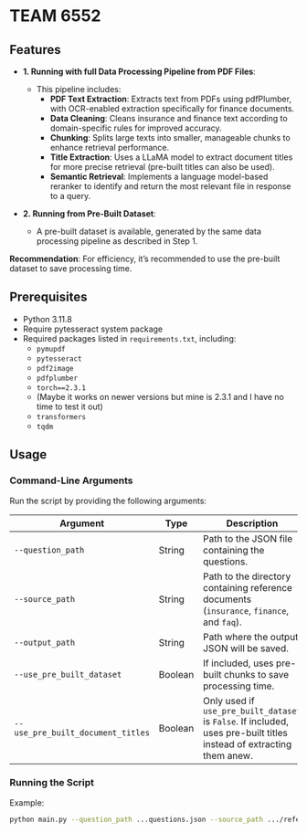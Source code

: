 # TEAM 6552

## Features

- **1. Running with full Data Processing Pipeline from PDF Files**:
  - This pipeline includes:
    - **PDF Text Extraction**: Extracts text from PDFs using pdfPlumber, with OCR-enabled extraction specifically for finance documents.
    - **Data Cleaning**: Cleans insurance and finance text according to domain-specific rules for improved accuracy.
    - **Chunking**: Splits large texts into smaller, manageable chunks to enhance retrieval performance.
    - **Title Extraction**: Uses a LLaMA model to extract document titles for more precise retrieval (pre-built titles can also be used).
    - **Semantic Retrieval**: Implements a language model-based reranker to identify and return the most relevant file in response to a query.

- **2. Running from Pre-Built Dataset**:
  - A pre-built dataset is available, generated by the same data processing pipeline as described in Step 1.

**Recommendation**: For efficiency, it’s recommended to use the pre-built dataset to save processing time.

## Prerequisites

- Python 3.11.8
- Require pytesseract system package
- Required packages listed in `requirements.txt`, including:
  - `pymupdf`
  - `pytesseract`
  - `pdf2image`
  - `pdfplumber`
  - `torch==2.3.1`  
  - (Maybe it works on newer versions but mine is 2.3.1 and I have no time to test it out)
  - `transformers`
  - `tqdm`


## Usage

### Command-Line Arguments

Run the script by providing the following arguments:

| Argument                        | Type    | Description                                                                                                           |
|---------------------------------|---------|-----------------------------------------------------------------------------------------------------------------------|
| `--question_path`               | String  | Path to the JSON file containing the questions.                                                                       |
| `--source_path`                 | String  | Path to the directory containing reference documents (`insurance`, `finance`, and `faq`).                             |
| `--output_path`                 | String  | Path where the output JSON will be saved.                                                                             |
| `--use_pre_built_dataset`       | Boolean | If included, uses pre-built chunks to save processing time.                                                                |
| `--use_pre_built_document_titles` | Boolean | Only used if `use_pre_built_dataset` is `False`. If included, uses pre-built titles instead of extracting them anew.      |

### Running the Script

Example:

```bash
python main.py --question_path ...questions.json --source_path .../reference --output_path ....pred_retrieve.json --use_pre_built_dataset
